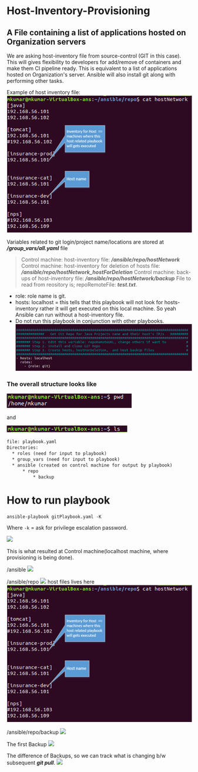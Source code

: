 # Host-Inventory-Provisioning
A File containing a list of applications hosted on Organization servers
---

We are asking host-inventory file from source-control (GIT in this case). This will gives flexibility to developers for add/remove of containers and make them CI pipeline ready. This is equivalent to a list of applications hosted on Organization's server. Ansible will also install git along with performing other tasks.

Example of host inventory file:
![](images/example.png)

Variables related to git login/project name/locations are stored at **_/group_vars/all.yaml_** file
>Control machine: host-inventory file: **_/ansible/repo/hostNetwork_**
>Control machine: host-inventory for deletion of hosts file: **_/ansible/repo/hostNetwork_hostForDeletion_**
>Control machine: back-ups of host-inventory file: **_/ansible/repo/hostNetwork/backup_**
>File to read from reository is; repoRemoteFile: **_test.txt_**.


* role: role name is git.
* hosts: localhost = this tells that this playbook will not look for hosts-inventory rather it will get executed on this local machine. So yeah Ansible can run without a host-inventory file. 
* Do not run this playbook in conjunction with other playbooks.
![](images/gitPlaybook.png)

### The overall structure looks like
![](images/pwd.png)

and

![](images/whatsRequired.png)
```
file: playbook.yaml
Directories:
  * roles (need for input to playbook)
  * group_vars (need for input to playbook)
  * ansible (created on control machine for output by playbook)
      * repo
          * backup
```


# How to run playbook

```
ansible-playbook gitPlaybook.yaml -K
```
Where
```-k``` = ask for privilege escalation password.

![](images/howToRun.gif)

This is what resulted at Control machine(localhost machine, where provisioning is being done).

/ansible
![](images/controlMachineOutputFolder_ansible.png)

/ansible/repo
![](images/controlMachineOutputFolder_ansible_repo.png)
host files lives here
![](images/example.png)

/ansible/repo/backup
![](images/controlMachineOutputFolder_ansible_repo_backup.png)

The first Backup
![](images/backup1.png)

The difference of Backups, so we can track what is changing b/w subsequent **_git pull_**.
![](images/backup_difference.png)  
